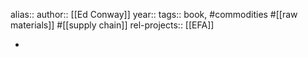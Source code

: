 alias::
author:: [[Ed Conway]]
year::
tags:: book, #commodities #[[raw materials]] #[[supply chain]]
rel-projects:: [[EFA]]


-
